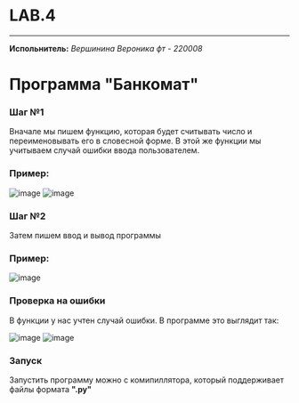 # LAB.4
____
__Испольнитель:__
*Вершинина Вероника фт - 220008*
# Программа "Банкомат"
### Шаг №1
Вначале мы пишем функцию, которая будет считывать число и переименовывать его в словесной форме. В этой же функции мы учитываем случай ошибки ввода пользователем.
### Пример:

![image](https://github.com/Nemious/LAB.4/assets/146121558/2b0e54af-87e7-4ae7-b267-44f7bebd6147)
![image](https://github.com/Nemious/LAB.4/assets/146121558/bf9de77e-6e10-45c4-b202-b0fe316e84d7)

### Шаг №2
Затем пишем ввод и вывод программы
### Пример:

![image](https://github.com/Nemious/LAB.4/assets/146121558/0aed722c-4711-4397-b904-7bc35e082a9c)


### Проверка на ошибки 
В функции у нас учтен случай ошибки. В программе это выглядит так: 

![image](https://github.com/Nemious/LAB.4/assets/146121558/c9425bbe-2501-426e-9d65-11b73ca02010)
![image](https://github.com/Nemious/LAB.4/assets/146121558/8dd18f10-3497-47a1-b74b-0e3477612db5)

### Запуск
Запустить программу можно с комипиллятора, который поддерживает файлы формата __".py"__

